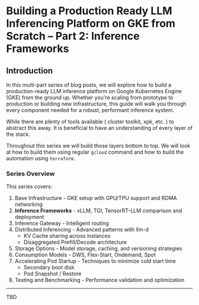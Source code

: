 # Building a Production Ready LLM Inferencing Platform on GKE from Scratch – Part 2: Inference Frameworks

## Introduction

In this multi-part series of blog posts, we will explore how to build a production-ready LLM inference platform on Google Kubernetes Engine (GKE) from the ground up. Whether you're scaling from prototype to production or building new infrastructure, this guide will walk you through every component needed for a robust, performant inference system.

While there are plenty of tools available ( cluster toolkit, xpk, etc. ) to abstract this away. It is beneficial to have an understanding of every layer of the stack.

Throughout this series we will build those layers bottom to top. We will look at how to build them using regular `gcloud` command and how to build the automation using `terraform`.

### Series Overview

This series covers:

1. Base Infrastructure - GKE setup with GPU/TPU support and RDMA networking
2. **Inference Frameworks** - vLLM, TGI, TensorRT-LLM comparison and deployment
3. Inference Gateway - Intelligent routing
4. Distributed Inferencing - Advanced patterns with llm-d
   - KV Cache sharing across instances
   - Disaggregated Prefill/Decode architecture
5. Storage Options - Model storage, caching, and versioning strategies
6. Consumption Models - DWS, Flex-Start, Ondemand, Spot
7. Accelerating Pod Startup - Techniques to minimize cold start time
   - Secondary boot disk
   - Pod Snapshot / Restore
8. Testing and Benchmarking - Performance validation and optimization

---

TBD

